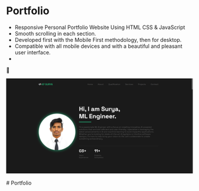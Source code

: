 # Portfolio

- Responsive Personal Portfolio Website Using HTML CSS & JavaScript
- Smooth scrolling in each section.
- Developed first with the Mobile First methodology, then for desktop.
- Compatible with all mobile devices and with a beautiful and pleasant user interface.
- 

💙 

![preview img](/preview.png)

#   P o r t f o l i o 
 
 
